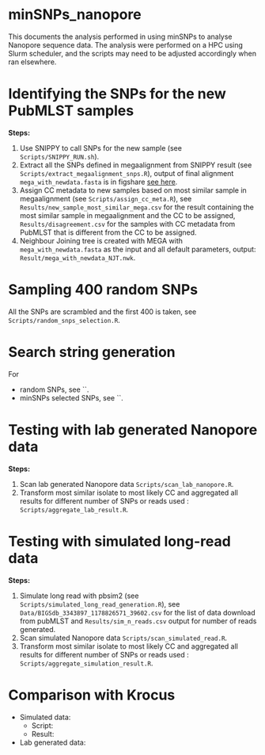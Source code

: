 # minSNPs_nanopore
This documents the analysis performed in using minSNPs to analyse Nanopore sequence data.
The analysis were performed on a HPC using Slurm scheduler, and the scripts may need to be adjusted accordingly when ran elsewhere. 

# Identifying the SNPs for the new PubMLST samples
**Steps:**
1. Use SNIPPY to call SNPs for the new sample (see `Scripts/SNIPPY_RUN.sh`).
2. Extract all the SNPs defined in megaalignment from SNIPPY result (see `Scripts/extract_megaalignment_snps.R`), output of final alignment `mega_with_newdata.fasta` is in figshare [see here](https://figshare.com/s/464f38a92cde2fb067cc).
3. Assign CC metadata to new samples based on most similar sample in megaalignment (see `Scripts/assign_cc_meta.R`), see `Results/new_sample_most_similar_mega.csv` for the result containing the most similar sample in megaalignment and the CC to be assigned, `Results/disagreement.csv` for the samples with CC metadata from PubMLST that is different from the CC to be assigned.
4. Neighbour Joining tree is created with MEGA with `mega_with_newdata.fasta` as the input and all default parameters, output: `Result/mega_with_newdata_NJT.nwk`.

# Sampling 400 random SNPs
All the SNPs are scrambled and the first 400 is taken, see `Scripts/random_snps_selection.R`.

# Search string generation
For
- random SNPs, see ``.
- minSNPs selected SNPs, see ``.


# Testing with lab generated Nanopore data
**Steps:**
1. Scan lab generated Nanopore data `Scripts/scan_lab_nanopore.R`.
2. Transform most similar isolate to most likely CC and aggregated all results for different number of SNPs or reads used : `Scripts/aggregate_lab_result.R`.

# Testing with simulated long-read data
**Steps:**
1. Simulate long read with pbsim2 (see `Scripts/simulated_long_read_generation.R`), see `Data/BIGSdb_3343897_1178826571_39602.csv` for the list of data download from pubMLST and `Results/sim_n_reads.csv` output for number of reads generated.
2. Scan simulated Nanopore data `Scripts/scan_simulated_read.R`.
3. Transform most similar isolate to most likely CC and aggregated all results for different number of SNPs or reads used : `Scripts/aggregate_simulation_result.R`.

# Comparison with Krocus
- Simulated data:
    - Script: 
    - Result: 
- Lab generated data:
